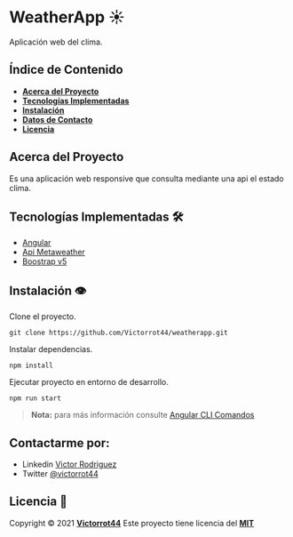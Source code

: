 # WeatherApp :sunny:

Aplicación web del clima.

## Índice de Contenido

- **[Acerca del Proyecto](#about)**
- **[Tecnologías Implementadas](#technologies)**
- **[Instalación](#install)**
- **[Datos de Contacto](#contact)**
- **[Licencia](#license)**

<a name="about"></a>

## Acerca del Proyecto

Es una aplicación web responsive que consulta mediante una api el estado clima.

<a name="technologies"></a>

## Tecnologías Implementadas :hammer_and_wrench:

- [Angular](https://angular.io)
- [Api Metaweather](https://www.metaweather.com/api/)
- [Boostrap v5](https://getbootstrap.com)

<a name="install"></a>

## Instalación :eye:

Clone el proyecto.

```
git clone https://github.com/Victorrot44/weatherapp.git
```

Instalar dependencias.

```
npm install
```

Ejecutar proyecto en entorno de desarrollo.

```
npm run start
```

> **Nota:** para más información consulte [Angular CLI Comandos](https://github.com/Victorrot44/weatherapp/blob/main/Commands-Angular-CLI.md)

<a name="contact"></a>

## Contactarme por:

- Linkedin [Victor Rodriguez](https://www.linkedin.com/in/Victorrot44/)
- Twitter [@victorrot44](https://twitter.com/victorrot44)

<a name="license"></a>

## Licencia :page_with_curl:

Copyright &copy; 2021 **[Victorrot44](https://github.com/Victorrot44)**
Este proyecto tiene licencia del **[MIT](https://github.com/Victorrot44/weatherapp/blob/main/LICENSE)**
